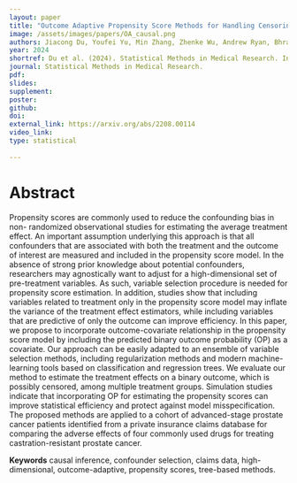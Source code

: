 ```yaml
---
layout: paper
title: "Outcome Adaptive Propensity Score Methods for Handling Censoring and High-Dimensionality: Application to Insurance Claims"
image: /assets/images/papers/OA_causal.png
authors: Jiacong Du, Youfei Yu, Min Zhang, Zhenke Wu, Andrew Ryan, Bhramar Mukherjee
year: 2024
shortref: Du et al. (2024). Statistical Methods in Medical Research. In press.
journal: Statistical Methods in Medical Research.
pdf: 
slides: 
supplement: 
poster: 
github: 
doi: 
external_link: https://arxiv.org/abs/2208.00114
video_link: 
type: statistical
 
---
```


# Abstract

Propensity scores are commonly used to reduce the confounding bias in non-
randomized observational studies for estimating the average treatment effect. An
important assumption underlying this approach is that all confounders that are
associated with both the treatment and the outcome of interest are measured
and included in the propensity score model. In the absence of strong prior
knowledge about potential confounders, researchers may agnostically want to
adjust for a high-dimensional set of pre-treatment variables. As such, variable
selection procedure is needed for propensity score estimation. In addition, studies
show that including variables related to treatment only in the propensity score
model may inflate the variance of the treatment effect estimators, while including
variables that are predictive of only the outcome can improve efficiency. In this
paper, we propose to incorporate outcome-covariate relationship in the propensity
score model by including the predicted binary outcome probability (OP) as a
covariate. Our approach can be easily adapted to an ensemble of variable selection
methods, including regularization methods and modern machine-learning tools
based on classification and regression trees. We evaluate our method to estimate
the treatment effects on a binary outcome, which is possibly censored, among
multiple treatment groups. Simulation studies indicate that incorporating OP for
estimating the propensity scores can improve statistical efficiency and protect
against model misspecification. The proposed methods are applied to a cohort
of advanced-stage prostate cancer patients identified from a private insurance
claims database for comparing the adverse effects of four commonly used drugs
for treating castration-resistant prostate cancer.

**Keywords** causal inference, confounder selection, claims data, high-dimensional, outcome-adaptive, propensity scores, tree-based methods.
